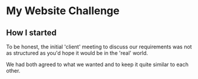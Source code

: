 # **My Website Challenge**

## How I started

To be honest, the initial 'client' meeting to discuss our requirements was not as structured as you'd hope it would be in the 'real' world. 

We had both agreed to what we wanted and to keep it quite similar to each other.

